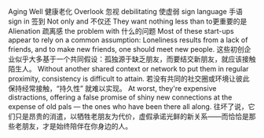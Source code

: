 Aging Well  健康老化
Overlook  忽视
debilitating  使虚弱
sign language   手语
sign in  签到
Not only and 不仅还
They want nothing less than to更重要的是
Alienation  疏离感
the problem with 什么的问题
Most of these start-ups appear to rely on a common assumption: Loneliness results from a lack of friends, and to make new friends, one should meet new people.
这些初创企业似乎大多基于一个共同假设：孤独源于缺乏朋友，而要结交新朋友，就应该接触陌生人。
Without another shared context or network to put them in regular proximity, consistency is difficult to attain.
若没有共同的社交圈或环境让彼此保持经常接触，“持久性” 就难以实现。
At worst, they're expensive distractions, offering a false promise of shiny new connections at the expense of old pals — the ones who have been there all along.
往坏了说，它们只是昂贵的消遣，以牺牲老朋友为代价，虚假承诺光鲜的新关系——而恰恰是那些老朋友，才是始终陪伴在你身边的人。
